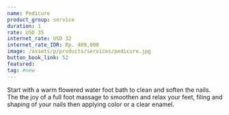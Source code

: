 ```yaml
---
name: Pedicure
product_group: service
duration: 1
rate: USD 35
internet_rate: USD 32
internet_rate_IDR: Rp. 409,000
image: /assets/p/products/services/pedicure.jpg
button_book_link: 52
featured:
tag: #new
---
```

Start with a warm flowered water foot bath to clean and soften the nails. The the joy of a full foot massage to smoothen and relax your feet, filing and shaping of your nails then applying color or a clear enamel.
